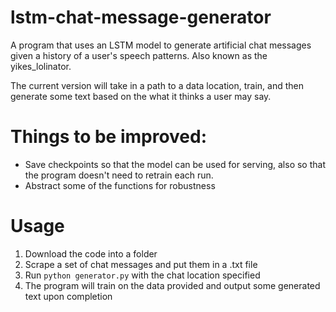 # lstm-chat-message-generator
A program that uses an LSTM model to generate artificial chat messages given a history of a user's speech patterns. Also known as the yikes_lolinator.

The current version will take in a path to a data location, train, and then generate some text based on the what it thinks a user may say.

# Things to be improved:
- Save checkpoints so that the model can be used for serving, also so that the program doesn't need to retrain each run.
- Abstract some of the functions for robustness

# Usage
1. Download the code into a folder
2. Scrape a set of chat messages and put them in a .txt file
3. Run `python generator.py` with the chat location specified
4. The program will train on the data provided and output some generated text upon completion
